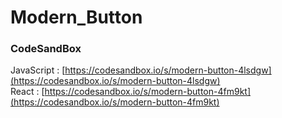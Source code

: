 # Modern_Button


### CodeSandBox
JavaScript : [https://codesandbox.io/s/modern-button-4lsdgw](https://codesandbox.io/s/modern-button-4lsdgw) \
React : [https://codesandbox.io/s/modern-button-4fm9kt](https://codesandbox.io/s/modern-button-4fm9kt)